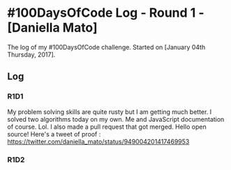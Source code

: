 # #100DaysOfCode Log - Round 1 - [Daniella Mato]

The log of my #100DaysOfCode challenge. Started on [January 04th Thursday, 2017].

## Log

### R1D1
My problem solving skills are quite rusty but I am getting much better. I solved two algorithms today on my own. Me and JavaScript documentation of course. Lol. I also made a pull request that got merged. Hello open source! Here's a tweet of proof : https://twitter.com/daniella_mato/status/949004201417469953
### R1D2
